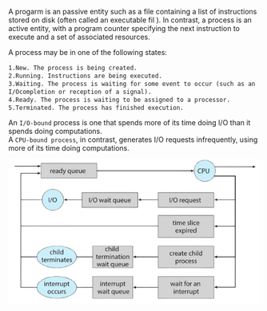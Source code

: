 A progarm is an passive entity such as a file containing a list of instructions stored on disk (often called an executable fil ). In contrast, a process is an active entity, with a program counter specifying the next instruction to execute and a set of associated resources.

A process may be in one of the following states:
    
    1.New. The process is being created.
    2.Running. Instructions are being executed.
    3.Waiting. The process is waiting for some event to occur (such as an I/Ocompletion or reception of a signal).
    4.Ready. The process is waiting to be assigned to a processor.
    5.Terminated. The process has finished execution.

An `I/O-bound` process is one that spends more of its time doing I/O than it spends doing computations.
<br>A `CPU-bound process`, in contrast, generates I/O requests infrequently, using more of its time doing computations.

![alt text](./img/1.png)
